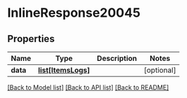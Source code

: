 # InlineResponse20045

## Properties
Name | Type | Description | Notes
------------ | ------------- | ------------- | -------------
**data** | [**list[ItemsLogs]**](ItemsLogs.md) |  | [optional] 

[[Back to Model list]](../README.md#documentation-for-models) [[Back to API list]](../README.md#documentation-for-api-endpoints) [[Back to README]](../README.md)


